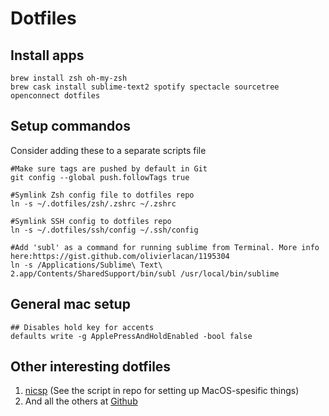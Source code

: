 # Dotfiles

## Install apps
```
brew install zsh oh-my-zsh
brew cask install sublime-text2 spotify spectacle sourcetree openconnect dotfiles
```

## Setup commandos 
Consider adding these to a separate scripts file

```
#Make sure tags are pushed by default in Git
git config --global push.followTags true

#Symlink Zsh config file to dotfiles repo
ln -s ~/.dotfiles/zsh/.zshrc ~/.zshrc

#Symlink SSH config to dotfiles repo
ln -s ~/.dotfiles/ssh/config ~/.ssh/config

#Add 'subl' as a command for running sublime from Terminal. More info here:https://gist.github.com/olivierlacan/1195304
ln -s /Applications/Sublime\ Text\ 2.app/Contents/SharedSupport/bin/subl /usr/local/bin/sublime
```

## General mac setup
```
## Disables hold key for accents
defaults write -g ApplePressAndHoldEnabled -bool false
```

## Other interesting dotfiles
1. [nicsp](https://github.com/nicksp/dotfiles/blob/master/osx/set-defaults.sh) (See the script in repo for setting up MacOS-spesific things)
1. And all the others at [Github](https://dotfiles.github.io/)
